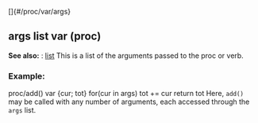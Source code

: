 []{#/proc/var/args}
  ## args list var (proc)
  **See also:**
  :   [list](ref/list)
  This is a list of the arguments passed to the proc or verb.
  ### Example:
  proc/add() var {cur; tot} for(cur in args) tot += cur return tot
  Here, `add()` may be called with any number of arguments, each accessed
  through the `args` list.